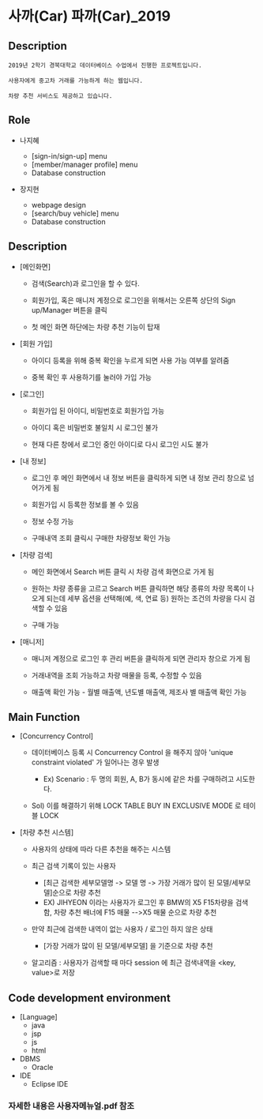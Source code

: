 # 사까(Car) 파까(Car)_2019

## Description
>

    2019년 2학기 경북대학교 데이터베이스 수업에서 진행한 프로젝트입니다.
    
    사용자에게 중고차 거래를 가능하게 하는 웹입니다.
    
    차량 추천 서비스도 제공하고 있습니다.
    
## Role

+ 나지혜
  + [sign-in/sign-up] menu
  + [member/manager profile] menu
  + Database construction
  
  
+ 장지현
  + webpage design
  + [search/buy vehicle] menu
  + Database construction
  
  
## Description

+ [메인화면]


    + 검색(Search)과 로그인을 할 수 있다.
    
    + 회원가입, 혹은 매니저 계정으로 로그인을 위해서는 오른쪽 상단의 Sign up/Manager 버튼을 클릭
    
    + 첫 메인 화면 하단에는 차량 추천 기능이 탑재
    
+ [회원 가입]

    + 아이디 등록을 위해 중복 확인을 누르게 되면 사용 가능 여부를 알려줌
    
    + 중복 확인 후 사용하기를 눌러야 가입 가능
    
+ [로그인]

    + 회원가입 된 아이디, 비밀번호로 회원가입 가능
    
    + 아이디 혹은 비밀번호 불일치 시 로그인 불가
    
    + 현재 다른 창에서 로그인 중인 아이디로 다시 로그인 시도 불가
    
+ [내 정보]

    + 로그인 후 메인 화면에서 내 정보 버튼을 클릭하게 되면 내 정보 관리 창으로 넘어가게 됨
    
    + 회원가입 시 등록한 정보를 볼 수 있음
    
    + 정보 수정 가능
    
    + 구매내역 조회 클릭시 구매한 차량정보 확인 가능
    

+ [차량 검색]

    + 메인 화면에서 Search 버튼 클릭 시 차량 검색 화면으로 가게 됨
    
    + 원하는 차량 종류을 고르고 Search 버튼 클릭하면 해당 종류의 차량 목록이 나오게 되는데 세부 옵션을 선택해(예, 색, 연료 등) 원하는 조건의 차량을 다시 검색할 수 있음
    
    + 구매 가능
    
+ [매니저]

    + 매니저 계정으로 로그인 후 관리 버튼을 클릭하게 되면 관리자 창으로 가게 됨
    
    + 거래내역을 조회 가능하고 차량 매물을 등록, 수정할 수 있음
    
    + 매출액 확인 가능 - 월별 매출액, 년도별 매출액, 제조사 별 매출액 확인 가능
    

## Main Function
+ [Concurrency Control]

    + 데이터베이스 등록 시 Concurrency Control 을 해주지 않아 'unique constraint violated' 가 일어나는 경우 발생
      + Ex) Scenario : 두 명의 회원, A, B가 동시에 같은 차를 구매하려고 시도한다.
    
    + Sol) 이를 해결하기 위해 LOCK TABLE BUY IN EXCLUSIVE MODE 로 테이블 LOCK
    
+ [차량 추천 시스템]
    + 사용자의 상태에 따라 다른 추천을 해주는 시스템
    
    + 최근 검색 기록이 있는 사용자
      + [최근 검색한 세부모델명 -> 모델 명 -> 가장 거래가 많이 된 모델/세부모델]순으로 차량 추천
      + EX) JIHYEON 이라는 사용자가 로그인 후 BMW의 X5 F15차량을 검색 함, 차량 추천 배너에 F15 매물 -->X5 매물 순으로 차량 추천
    
    + 만약 최근에 검색한 내역이 없는 사용자 / 로그인 하지 않은 상태
      + [가장 거래가 많이 된 모델/세부모델] 을 기준으로 차량 추천
      
    + 알고리즘 : 사용자가 검색할 때 마다 session 에 최근 검색내역을 <key, value>로 저장
    
## Code development environment
+ [Language]
  + java
  + jsp
  + js
  + html
+ DBMS
  + Oracle
+ IDE
  + Eclipse IDE
  
  
### 자세한 내용은 사용자메뉴얼.pdf 참조
